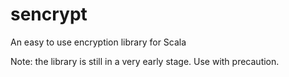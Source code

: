 # sencrypt
An easy to use encryption library for Scala

Note: the library is still in a very early stage. Use with precaution.
